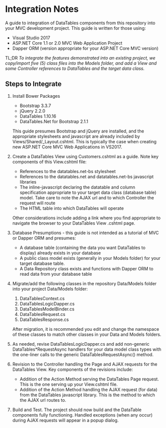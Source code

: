 ﻿# Integration Notes

A guide to integration of DataTables components from this repository into your MVC development project.  This guide is written for those using:

  * Visual Studio 2017
  * ASP.NET Core 1.1 or 2.0 MVC Web Application Project
  * Dapper ORM (version appropriate for your ASP.NET Core MVC version)

TL;DR *To integrate the features demonstrated into an existing project, we copy/import five (5) class files into the Models folder, and add a View and some Controller references to DataTables and the target data class.*

## Steps to Integrate
1. Install Bower Packages
   * Bootstrap 3.3.7
   * jQuery 2.2.0
   * DataTables 1.10.16
   * DataTables.Net for Bootstrap 2.1.1
   
   This guide presumes Bootstrap and jQuery are installed, and the appropriate stylesheets and javascript are already included by Views/Shared/_Layout.cshtml.  This is typically the case when creating new ASP.NET Core MVC Web Applications in VS2017.

2. Create a DataTables View using Customers.cshtml as a guide.  Note key components of this View.cshtml file:
   * References to the datatables.net-bs stylesheet
   * References to the datatables.net and datatables.net-bs javascript libraries
   * The inline-javascript declaring the datatable and column specification appropriate to your target data class (database table) model.  Take care to note the AJAX url and to which Controller the request will route
   * The HTML table into which DataTables will operate

   Other considerations include adding a link where you find appropriate to navigate the browser to your DataTables View .cshtml page.

3. Database Presumptions - this guide is not intended as a tutorial of MVC or Dapper ORM and presumes:
   * A database table (containing the data you want DataTables to display) already exists in your database
   * A public class model exists (generally in your Models folder) for your target database table.
   * A Data Repository class exists and functions with Dapper ORM to read data from your database table

4. Migrate/add the following classes in the repository Data/Models folder into your project Data/Models folder:
   1. DataTablesContext.cs
   2. DataTablesLogicDapper.cs
   3. DataTablesModelBinder.cs
   4. DataTablesRequest.cs
   5. DataTablesResponse.cs

   After migration, it is recommended you edit and change the namespace of these classes to match other classes in your Data and Models folders.

5. As needed, revise DataTablesLogicDapper.cs and add non-generic DataTables*RequestAsync handlers for your data model class types with the one-liner calls to the generic DataTablesRequestAsync() method.

6. Revision to the Controller handling the Page and AJAX requests for the DataTables View.  Key components of the revisions include:
   * Addition of the Action Method serving the DataTables Page request.  This is the one serving up your View.cshtml file.
   * Addition of the Action Method handling the AJAX request (for data) from the DataTables javascript library.  This is the method to which the AJAX url routes to.

7. Build and Test.  The project should now build and the DataTable components fully functioning.  Handled exceptions (when any occur) during AJAX requests will appear in a popup dialog.

